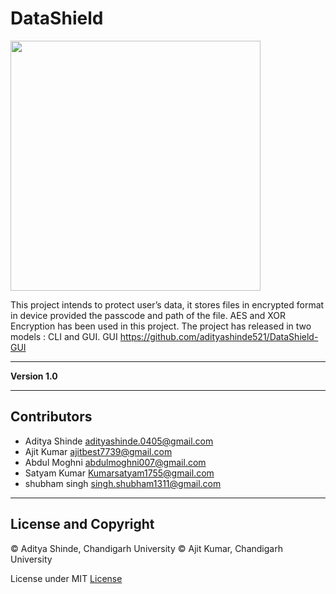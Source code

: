 # DataShield
<img src="https://user-images.githubusercontent.com/53514944/118562605-9f3ee080-b78a-11eb-81b0-34b462d09d55.png" width="400">

This project intends to protect user’s data, it stores files in encrypted format in device provided the passcode and path of the file.
AES and XOR Encryption has been used in this project.
The project has released in two models : CLI and GUI.
GUI <https://github.com/adityashinde521/DataShield-GUI>


---

**Version 1.0**

---

## Contributors

- Aditya Shinde <adityashinde.0405@gmail.com>
- Ajit Kumar <ajitbest7739@gmail.com>
- Abdul Moghni <abdulmoghni007@gmail.com>
- Satyam Kumar <Kumarsatyam1755@gmail.com>
- shubham singh <singh.shubham1311@gmail.com>


---
## License and Copyright

© Aditya Shinde, Chandigarh University
© Ajit Kumar, Chandigarh University

License under MIT [License](LICENSE)
